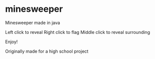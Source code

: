 # minesweeper
Minesweeper made in java

Left click to reveal
Right click to flag
Middle click to reveal surrounding

Enjoy!

Originally made for a high school project
